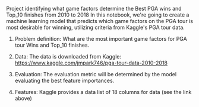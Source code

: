 Project identifying what game factors determine the Best PGA wins and Top_10 finishes from 2010 to 2018
In this notebook, we're going to create a machine learning model that predicts which game factors on the PGA tour is most desirable for winning, utilizing criteria from Kaggle's PGA tour data.

1. Problem definition:
What are the most important game factors for PGA tour Wins and Top_10 finishes.

2. Data:
The data is downloaded from Kaggle: https://www.kaggle.com/jmpark746/pga-tour-data-2010-2018

3. Evaluation:
The evaluation metric will be determined by the model evaluating the best feature importances.

4. Features:
Kaggle provides a data list of 18 columns for data (see the link above)
